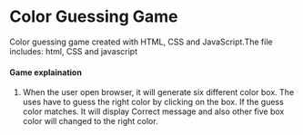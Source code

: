 # Color Guessing Game
Color guessing game created with HTML, CSS and JavaScript.The file includes: html, CSS and javascript

#### Game explaination
1. When the user open browser, it will generate six different color box. The uses have to guess the right color by clicking on the box. If the guess color matches. It will display Correct message and also other five box color will changed to the right color.
